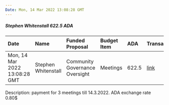 ```yaml
---
Date: Mon, 14 Mar 2022 13:08:28 GMT
---
```


##### Stephen Whitenstall 622.5 ADA

| Date      | Name | Funded Proposal | Budget Item | ADA | Transaction|
| :---        | :---  | :--- | :--- | :--- | :--- |
| Mon, 14 Mar 2022 13:08:28 GMT | Stephen Whitenstall | Community Governance Oversight | Meetings | 622.5 | [link](https://cardanoscan.io/transaction/1188a3d1697b710823a64750ad064fc987088576ca5a403e95a0326ac47fccc7)|

Description: payment for 3 meetings till 14.3.2022.
ADA exchange rate 0.80$
